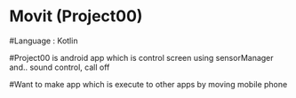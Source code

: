# Movit (Project00)

#Language : Kotlin

#Project00 is android app which is control screen using sensorManager
and.. sound control, call off

#Want to make app which is execute to other apps by moving mobile phone
